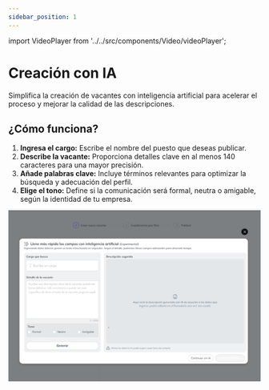 ```yaml
---
sidebar_position: 1
---
```


import VideoPlayer from '../../src/components/Video/videoPlayer';

# Creación con IA

Simplifica la creación de vacantes con inteligencia artificial para acelerar el proceso y mejorar la calidad de las descripciones.

<VideoPlayer videoUrl="https://www.youtube.com/embed/hKhbnRAlJf8" />

## ¿Cómo funciona?

1. **Ingresa el cargo:** Escribe el nombre del puesto que deseas publicar.
2. **Describe la vacante:** Proporciona detalles clave en al menos 140 caracteres para una mayor precisión.
3. **Añade palabras clave:** Incluye términos relevantes para optimizar la búsqueda y adecuación del perfil.
4. **Elige el tono:** Define si la comunicación será formal, neutra o amigable, según la identidad de tu empresa.

![Vacancy Creation](./img/vacancyCreation.png)
